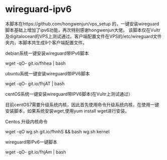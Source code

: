 # wireguard-ipv6
本脚本在https://github.com/hongwenjun/vps_setup 的，一键安装wireguard脚本基础上增加了ipv6功能，再次特别感谢hongwenjun大佬。
该脚本仅在Vultr及digitalocean的VPS上测试通过。客户端配置文件在VPS的/etc/wireguard文件夹内，本脚本共生成9个客户端配置文件。

debian系统一键安装wireguard带IPv6脚本

wget -qO- git.io/fhhea | bash

ubuntu系统一键安装wireguard带IPV6脚本

wget -qO- git.io/fhjAT | bash

centOS系统一键安装wireguard带IPV6脚本(在Vultr上测试通过）

目前centOS7需要升级系统内核，因此首先使用命令升级系统内核，在使用一键安装脚本，如果系统安装wget,使用yum install wget进行安装。

Centos 升级内核命令

wget -qO wg.sh git.io/fhnhS && bash wg.sh kernel

wireguard带IPv6一键脚本

wget -qO- git.io/fhjAm | bash
